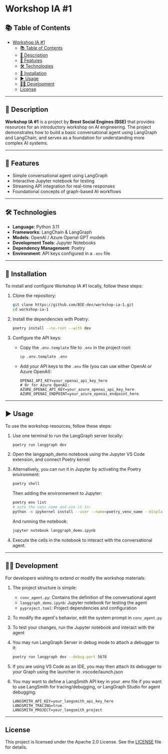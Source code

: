 # Workshop IA #1

## 📚 Table of Contents

- [Workshop IA #1](#workshop-ia-1)
  - [📚 Table of Contents](#-table-of-contents)
  - [📝 Description](#-description)
  - [🌟 Features](#-features)
  - [🛠️ Technologies](#️-technologies)
  - [🚀 Installation](#-installation)
  - [▶️ Usage](#️-usage)
  - [👩‍💻 Development](#-development)
  - [License](#license)

---

## 📝 Description

**Workshop IA #1** is a project by **Brest Social Engines (BSE)** that provides resources for an introductory workshop on AI engineering. The project demonstrates how to build a basic conversational agent using LangGraph and LangChain, and serves as a foundation for understanding more complex AI systems.

---

## 🌟 Features

- Simple conversational agent using LangGraph
- Interactive Jupyter notebook for testing
- Streaming API integration for real-time responses
- Foundational concepts of graph-based AI workflows

---

## 🛠️ Technologies

- **Language**: Python 3.11
- **Frameworks**: LangChain & LangGraph
- **Models**: OpenAI / Azure OpenaI GPT models
- **Development Tools**: Jupyter Notebooks
- **Dependency Management**: Poetry
- **Environment**: API keys configured in a `.env` file

---

## 🚀 Installation

To install and configure Workshop IA #1 locally, follow these steps:

1. Clone the repository:
    ```bash
    git clone https://github.com/BSE-dev/workshop-ia-1.git
    cd workshop-ia-1
    ```

2. Install the dependencies with Poetry:
    ```bash
    poetry install --no-root --with dev
    ```

3. Configure the API keys:
    - Copy the `.env.template` file to `.env` in the project root:
      ```bash
      cp .env.template .env
      ```
    - Add your API keys to the `.env` file (you can use either OpenAI or Azure OpenAI):
      ```
      OPENAI_API_KEY=your_openai_api_key_here
      # Or for Azure OpenAI:
      AZURE_OPENAI_API_KEY=your_azure_openai_api_key_here
      AZURE_OPENAI_ENDPOINT=your_azure_openai_endpoint_here
      ```

---

## ▶️ Usage

To use the workshop resources, follow these steps:

1. Use one terminal to run the LangGraph server locally:
    ```bash
    poetry run langgraph dev
    ```

2. Open the langgraph_demo notebook using the Jupyter VS Code extension, and connect
   Poetry kernel

3. Alternatively, you can run it in Jupyter by activating the Poetry environment:
    ```bash
    poetry shell
    ```
    
    Then adding the environnement to Jupyter:
    ```bash
    poetry env list
    # note the venv name and use it in:
    python -m ipykernel install --user --name=poetry_venv_name --display-name "Python (workshop-ia-1-env)"
    ```

    And running the notebook:
    ```bash
    jupyter notebook langgraph_demo.ipynb
    ```

4. Execute the cells in the notebook to interact with the conversational agent.

---

## 👩‍💻 Development

For developers wishing to extend or modify the workshop materials:

1. The project structure is simple:
   - `conv_agent.py`: Contains the definition of the conversational agent
   - `langgraph_demo.ipynb`: Jupyter notebook for testing the agent
   - `pyproject.toml`: Project dependencies and configuration

2. To modify the agent's behavior, edit the system prompt in `conv_agent.py`

3. To test your changes, run the Jupyter notebook and interact with the agent
   
4. You may run LangGraph Server in debug mode to attach a debugger to it:
    ```bash
    poetry run langgraph dev --debug-port 5678
    ```

5. If you are using VS Code as an IDE, you may then attach its debugger to your
   Graph using the launcher in .vscode/launch.json

6. You may want to define a LangSmith API key in your .env file if you want to use
   LangSmith for tracing/debugging, or LangGraph Studio for agent debugging:
    ```
    LANGSMITH_API_KEY=your_langsmith_api_key_here
    LANGSMITH_TRACING=true
    LANGSMITH_PROJECT=your_langsmith_project
    ```

---

## License

This project is licensed under the Apache 2.0 License. See the [LICENSE](LICENSE) file for details.
